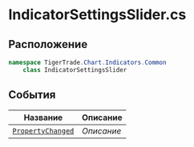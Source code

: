 
# IndicatorSettingsSlider.cs
## Расположение
```csharp
namespace TigerTrade.Chart.Indicators.Common  
    class IndicatorSettingsSlider
```

## События
| Название | Описание |
| --- | --- |
| [`PropertyChanged`](./События/PropertyChanged.md) | *Описание* |
